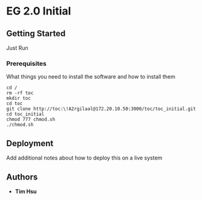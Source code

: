 # EG 2.0 Initial

## Getting Started

Just Run

### Prerequisites

What things you need to install the software and how to install them

```
cd /
rm -rf toc
mkdir toc
cd toc
git clone http://toc:\!A2rgilaal@172.20.10.50:3000/toc/toc_initial.git
cd toc_initial
chmod 777 chmod.sh
./chmod.sh
```

## Deployment

Add additional notes about how to deploy this on a live system

## Authors

- **Tim Hsu** 

